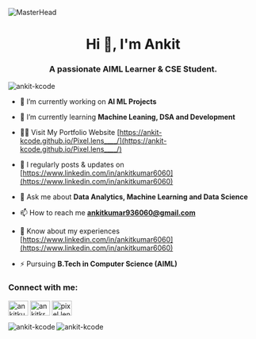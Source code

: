 ![MasterHead](https://yt3.googleusercontent.com/7meBleQX8YaR9yUEFGfstnLyw8m7U0In3sEJlmnOQR8guMH-59WAOOB-TV0pkEJiYAyJytUB=w2560-fcrop64=1,00005a57ffffa5a8-k-c0xffffffff-no-nd-rj)

<h1 align="center">Hi 👋, I'm Ankit</h1>
<h3 align="center">A passionate AIML Learner & CSE Student.</h3>
<!-- <img align="right" alt="Coding" width="350" src="https://raw.githubusercontent.com/SupianIDz/SupianIDz/main/coding.gif"> -->

<p align="left"> <img src="https://komarev.com/ghpvc/?username=ankit-kcode&label=Profile%20views&color=0e75b6&style=flat" alt="ankit-kcode" /> </p>

- 🔭 I’m currently working on **AI ML Projects**

- 🌱 I’m currently learning **Machine Leaning, DSA and Development**

- 👨‍💻 Visit My Portfolio Website [https://ankit-kcode.github.io/Pixel.lens____/](https://ankit-kcode.github.io/Pixel.lens____/)

- 📝 I regularly posts & updates on [https://www.linkedin.com/in/ankitkumar6060](https://www.linkedin.com/in/ankitkumar6060)

- 💬 Ask me about **Data Analytics, Machine Learning and Data Science**

- 📫 How to reach me **ankitkumar936060@gmail.com**

- 📄 Know about my experiences [https://www.linkedin.com/in/ankitkumar6060](https://www.linkedin.com/in/ankitkumar6060)

- ⚡ Pursuing **B.Tech in Computer Science (AIML)**

<h3 align="left">Connect with me:</h3>
<p align="left">
<a href="https://linkedin.com/in/ankitkumar6060" target="blank"><img align="center" src="https://raw.githubusercontent.com/rahuldkjain/github-profile-readme-generator/master/src/images/icons/Social/linked-in-alt.svg" alt="ankitkumar6060" height="30" width="40" /></a>
<a href="https://kaggle.com/ankitkr60" target="blank"><img align="center" src="https://raw.githubusercontent.com/rahuldkjain/github-profile-readme-generator/master/src/images/icons/Social/kaggle.svg" alt="ankitkr60" height="30" width="40" /></a>
<a href="https://instagram.com/pixel.lens____" target="blank"><img align="center" src="https://raw.githubusercontent.com/rahuldkjain/github-profile-readme-generator/master/src/images/icons/Social/instagram.svg" alt="pixel.lens____" height="30" width="40" /></a>
</p>

<!-- <h3 align="left">Languages and Tools:</h3>
<!-- <p align="left"> <a href="https://www.w3schools.com/css/" target="_blank" rel="noreferrer"> <img src="https://raw.githubusercontent.com/devicons/devicon/master/icons/css3/css3-original-wordmark.svg" alt="css3" width="40" height="40"/> </a> <a href="https://www.figma.com/" target="_blank" rel="noreferrer"> <img src="https://www.vectorlogo.zone/logos/figma/figma-icon.svg" alt="figma" width="40" height="40"/> </a> <a href="https://cloud.google.com" target="_blank" rel="noreferrer"> <img src="https://www.vectorlogo.zone/logos/google_cloud/google_cloud-icon.svg" alt="gcp" width="40" height="40"/> </a> <a href="https://www.w3.org/html/" target="_blank" rel="noreferrer"> <img src="https://raw.githubusercontent.com/devicons/devicon/master/icons/html5/html5-original-wordmark.svg" alt="html5" width="40" height="40"/> </a> <a href="https://www.java.com" target="_blank" rel="noreferrer"> <img src="https://raw.githubusercontent.com/devicons/devicon/master/icons/java/java-original.svg" alt="java" width="40" height="40"/> </a> <a href="https://www.mysql.com/" target="_blank" rel="noreferrer"> <img src="https://raw.githubusercontent.com/devicons/devicon/master/icons/mysql/mysql-original-wordmark.svg" alt="mysql" width="40" height="40"/> </a> <a href="https://pandas.pydata.org/" target="_blank" rel="noreferrer"> <img src="https://raw.githubusercontent.com/devicons/devicon/2ae2a900d2f041da66e950e4d48052658d850630/icons/pandas/pandas-original.svg" alt="pandas" width="40" height="40"/> </a> <a href="https://www.photoshop.com/en" target="_blank" rel="noreferrer"> <img src="https://raw.githubusercontent.com/devicons/devicon/master/icons/photoshop/photoshop-line.svg" alt="photoshop" width="40" height="40"/> </a> <a href="https://www.python.org" target="_blank" rel="noreferrer"> <img src="https://raw.githubusercontent.com/devicons/devicon/master/icons/python/python-original.svg" alt="python" width="40" height="40"/> </a> <a href="https://scikit-learn.org/" target="_blank" rel="noreferrer"> <img src="https://upload.wikimedia.org/wikipedia/commons/0/05/Scikit_learn_logo_small.svg" alt="scikit_learn" width="40" height="40"/> </a> <a href="https://seaborn.pydata.org/" target="_blank" rel="noreferrer"> <img src="https://seaborn.pydata.org/_images/logo-mark-lightbg.svg" alt="seaborn" width="40" height="40"/> </a> </p> -->

<p><img align="left" src="https://github-readme-stats.vercel.app/api/top-langs?username=ankit-kcode&show_icons=true&locale=en&layout=compact" alt="ankit-kcode" /></p>


<p><img align="center" src="https://github-readme-streak-stats.herokuapp.com/?user=ankit-kcode&" alt="ankit-kcode" /></p>

